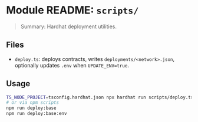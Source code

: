 # Module README: `scripts/`

> Summary: Hardhat deployment utilities.

## Files
- `deploy.ts`: deploys contracts, writes `deployments/<network>.json`, optionally updates `.env` when `UPDATE_ENV=true`.

## Usage
```bash
TS_NODE_PROJECT=tsconfig.hardhat.json npx hardhat run scripts/deploy.ts --network baseSepolia
# or via npm scripts
npm run deploy:base
npm run deploy:base:env
```
